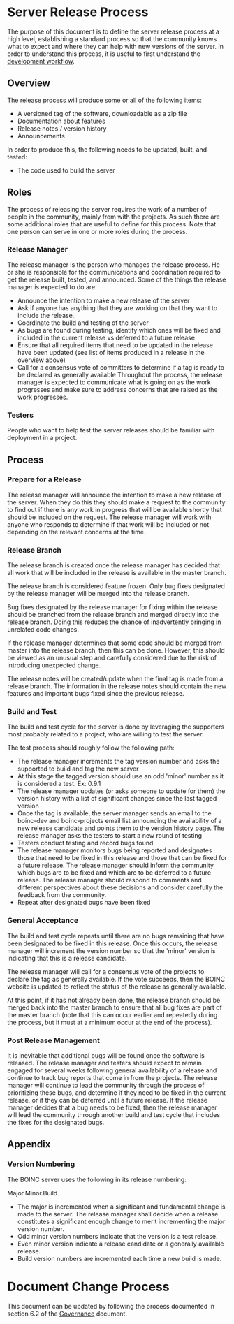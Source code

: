 # Server Release Process
The purpose of this document is to define the server release process at a high level, establishing a standard process so that the community knows what to expect and where they can help with new versions of the server. In order to understand this process, it is useful to first understand the [development workflow](https://github.com/BOINC/boinc-policy/blob/master/Development_Workflow.md).
## Overview
The release process will produce some or all of the following items:
- A versioned tag of the software, downloadable as a zip file
- Documentation about features
- Release notes / version history
- Announcements

In order to produce this, the following needs to be updated, built, and tested:
- The code used to build the server

## Roles
The process of releasing the server requires the work of a number of people in the community, mainly from with the projects.  As such there are some additional roles that are useful to define for this process.  Note that one person can serve in one or more roles during the process.

### Release Manager
The release manager is the person who manages the release process. He or she is responsible for the communications and coordination required to get the release built, tested, and announced. Some of the things the release manager is expected to do are:
- Announce the intention to make a new release of the server
- Ask if anyone has anything that they are working on that they want to include the release.
- Coordinate the build and testing of the server
- As bugs are found during testing, identify which ones will be fixed and included in the current release vs deferred to a future release
- Ensure that all required items that need to be updated in the release have been updated (see list of items produced in a release in the overview above)
- Call for a consensus vote of committers to determine if a tag is ready to be declared as generally available
Throughout the process, the release manager is expected to communicate what is going on as the work progresses and make sure to address concerns that are raised as the work progresses.

### Testers
People who want to help test the server releases should be familiar with deployment in a project. 

## Process
### Prepare for a Release
The release manager will announce the intention to make a new release of the server.  When they do this they should make a request to the community to find out if there is any work in progress that will be available shortly that should be included on the request. The release manager will work with anyone who responds to determine if that work will be included or not depending on the relevant concerns at the time.

### Release Branch
The release branch is created once the release manager has decided that all work that will be included in the release is available in the master branch.

The release branch is considered feature frozen. Only bug fixes designated by the release manager will be merged into the release branch.

Bug fixes designated by the release manager for fixing within the release should be branched from the release branch and merged directly into the release branch.  Doing this reduces the chance of inadvertently bringing in unrelated code changes.

If the release manager determines that some code should be merged from master into the release branch, then this can be done. However, this should be viewed as an unusual step and carefully considered due to the risk of introducing unexpected change.

The release notes will be created/update when the final tag is made from a release branch. The information in the release notes should contain the new features and important bugs fixed since the previous release. 

### Build and Test
The build and test cycle for the server is done by leveraging the supporters most probably related to a project, who are willing to test the server.

The test process should roughly follow the following path:
- The release manager increments the tag version number and asks the supported to build and tag the new server
- At this stage the tagged version should use an odd 'minor' number as it is considered a test.  Ex: 0.9.1
- The release manager updates (or asks someone to update for them) the version history with a list of significant changes since the last tagged version
- Once the tag is available, the server manager sends an email to the boinc-dev and boinc-projects email list announcing the availability of a new release candidate and points them to the version history page. The release manager asks the testers to start a new round of testing
- Testers conduct testing and record bugs found
- The release manager monitors bugs being reported and designates those that need to be fixed in this release and those that can be fixed for a future release. The release manager should inform the community which bugs are to be fixed and which are to be deferred to a future release. The release manager should respond to comments and different perspectives about these decisions and consider carefully the feedback from the community. 
- Repeat after designated bugs have been fixed

### General Acceptance
The build and test cycle repeats until there are no bugs remaining that have been designated to be fixed in this release. Once this occurs, the release manager will increment the version number so that the 'minor' version is indicating that this is a release candidate.

The release manager will call for a consensus vote of the projects to declare the tag as generally available.  If the vote succeeds, then the BOINC website is updated to reflect the status of the release as generally available.

At this point, if it has not already been done, the release branch should be merged back into the master branch to ensure that all bug fixes are part of the master branch (note that this can occur earlier and repeatedly during the process, but it must at a minimum occur at the end of the process).

### Post Release Management
It is inevitable that additional bugs will be found once the software is released. The release manager and testers should expect to remain engaged for several weeks following general availability of a release and continue to track bug reports that come in from the projects. The release manager will continue to lead the community through the process of prioritizing these bugs, and determine if they need to be fixed in the current release, or if they can be deferred until a future release.  If the release manager decides that a bug needs to be fixed, then the release manager will lead the community through another build and test cycle that includes the fixes for the designated bugs.

## Appendix
### Version Numbering
The BOINC server uses the following in its release numbering:

Major.Minor.Build
- The major is incremented when a significant and fundamental change is made to the server.  The release manager shall decide when a release constitutes a significant enough change to merit incrementing the major version number.
- Odd minor version numbers indicate that the version is a test release.
- Even minor version indicate a release candidate or a generally available release.  
- Build version numbers are incremented each time a new build is made.

# Document Change Process
This document can be updated by following the process documented in section 6.2 of the [Governance](../Governance_Documents/Governance.md#62-development-documents) document.
